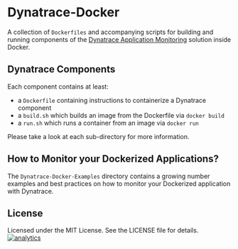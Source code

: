 # Dynatrace-Docker

A collection of `Dockerfiles` and accompanying scripts for building and running components of the [Dynatrace Application Monitoring](http://www.dynatrace.com/en_us/application-performance-management/products/application-monitoring.html) solution inside Docker.

## Dynatrace Components

Each component contains at least:

- a `Dockerfile` containing instructions to containerize a Dynatrace component
- a `build.sh` which builds an image from the Dockerfile via `docker build`
- a `run.sh` which runs a container from an image via `docker run`

Please take a look at each sub-directory for more information.

## How to Monitor your Dockerized Applications?

The `Dynatrace-Docker-Examples` directory contains a growing number examples and best practices on how to monitor your Dockerized application with Dynatrace.

## License

Licensed under the MIT License. See the LICENSE file for details.
[![analytics](https://www.google-analytics.com/collect?v=1&t=pageview&_s=1&dl=https%3A%2F%2Fgithub.com%2FdynaTrace&dp=%2FDynatrace-Docker&dt=Dynatrace-Docker&_u=Dynatrace~&cid=github.com%2FdynaTrace&tid=UA-54510554-5&aip=1)]()